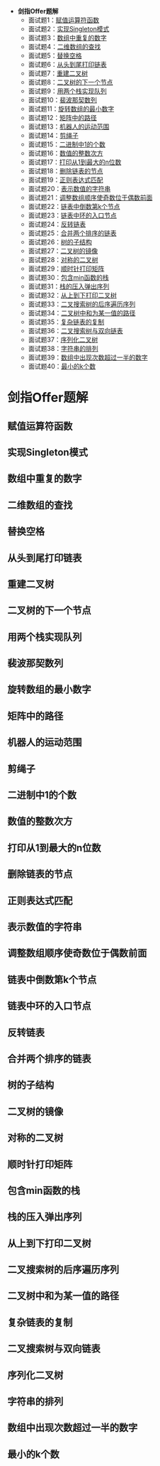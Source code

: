 * **剑指Offer题解**
   * 面试题1：[赋值运算符函数](#赋值运算符函数)
   * 面试题2：[实现Singleton模式](#实现Singleton模式)
   * 面试题3：[数组中重复的数字](#数组中重复的数字)
   * 面试题4：[二维数组的查找](#二维数组的查找)
   * 面试题5：[替换空格](#替换空格)
   * 面试题6：[从头到尾打印链表](#从头到尾打印链表)
   * 面试题7：[重建二叉树](#重建二叉树)
   * 面试题8：[二叉树的下一个节点](#二叉树的下一个节点)
   * 面试题9：[用两个栈实现队列](#用两个栈实现队列)
   * 面试题10：[裴波那契数列](#裴波那契数列)
   * 面试题11：[旋转数组的最小数字](#旋转数组的最小数字)
   * 面试题12：[矩阵中的路径](#矩阵中的路径)
   * 面试题13：[机器人的运动范围](#机器人的运动范围)
   * 面试题14：[剪绳子](#剪绳子)
   * 面试题15：[二进制中1的个数](#二进制中1的个数)
   * 面试题16：[数值的整数次方](#数值的整数次方)
   * 面试题17：[打印从1到最大的n位数](#打印从1到最大的n位数)
   * 面试题18：[删除链表的节点](#删除链表的节点)
   * 面试题19：[正则表达式匹配](#正则表达式匹配)
   * 面试题20：[表示数值的字符串](#表示数值的字符串)
   * 面试题21：[调整数组顺序使奇数位于偶数前面](#调整数组顺序使奇数位于偶数前面)
   * 面试题22：[链表中倒数第k个节点](#链表中倒数第k个节点)
   * 面试题23：[链表中环的入口节点](#链表中环的入口节点)
   * 面试题24：[反转链表](#反转链表)
   * 面试题25：[合并两个排序的链表](#合并两个排序的链表)
   * 面试题26：[树的子结构](#树的子结构)
   * 面试题27：[二叉树的镜像](#二叉树的镜像)
   * 面试题28：[对称的二叉树](#对称的二叉树)
   * 面试题29：[顺时针打印矩阵](#顺时针打印矩阵)
   * 面试题30：[包含min函数的栈](#包含min函数的栈)
   * 面试题31：[栈的压入弹出序列](#栈的压入弹出序列)
   * 面试题32：[从上到下打印二叉树](#从上到下打印二叉树)
   * 面试题33：[二叉搜索树的后序遍历序列](#二叉搜索树的后序遍历序列)
   * 面试题34：[二叉树中和为某一值的路径](#二叉树中和为某一值的路径)
   * 面试题35：[复杂链表的复制](#复杂链表的复制)
   * 面试题36：[二叉搜索树与双向链表](#二叉搜索树与双向链表)
   * 面试题37：[序列化二叉树](#序列化二叉树)
   * 面试题38：[字符串的排列](#字符串的排列)
   * 面试题39：[数组中出现次数超过一半的数字](#数组中出现次数超过一半的数字)
   * 面试题40：[最小的k个数](#最小的k个数)
   
# 剑指Offer题解
## 赋值运算符函数
## 实现Singleton模式
## 数组中重复的数字
## 二维数组的查找
## 替换空格
## 从头到尾打印链表
## 重建二叉树
## 二叉树的下一个节点
## 用两个栈实现队列
## 裴波那契数列
## 旋转数组的最小数字
## 矩阵中的路径
## 机器人的运动范围
## 剪绳子
## 二进制中1的个数
## 数值的整数次方
## 打印从1到最大的n位数
## 删除链表的节点
## 正则表达式匹配
## 表示数值的字符串
## 调整数组顺序使奇数位于偶数前面
## 链表中倒数第k个节点
## 链表中环的入口节点
## 反转链表
## 合并两个排序的链表
## 树的子结构
## 二叉树的镜像
## 对称的二叉树
## 顺时针打印矩阵
## 包含min函数的栈
## 栈的压入弹出序列
## 从上到下打印二叉树
## 二叉搜索树的后序遍历序列
## 二叉树中和为某一值的路径
## 复杂链表的复制
## 二叉搜索树与双向链表
## 序列化二叉树
## 字符串的排列
## 数组中出现次数超过一半的数字
## 最小的k个数
